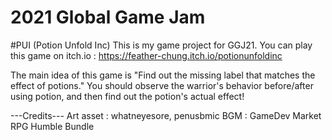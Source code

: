 # 2021 Global Game Jam
 
#PUI (Potion Unfold Inc)
This is my game project for GGJ21.
You can play this game on itch.io : https://feather-chung.itch.io/potionunfoldinc

The main idea of this game is "Find out the missing label that matches the effect of potions."
You should observe the warrior's behavior before/after using potion, and then find out the potion's actual effect!

---Credits---
Art asset : whatneyesore, penusbmic
BGM : GameDev Market RPG Humble Bundle
